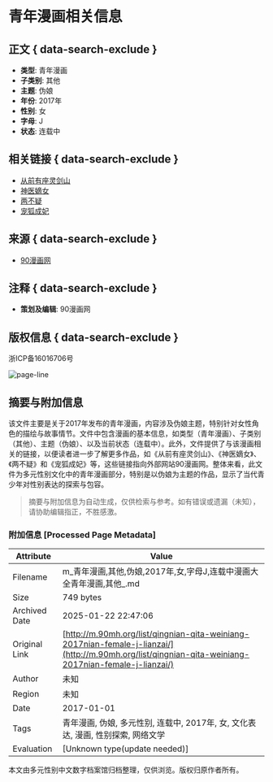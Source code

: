 # 青年漫画相关信息

## 正文 { data-search-exclude }


- **类型**: 青年漫画
- **子类别**: 其他
- **主题**: 伪娘
- **年份**: 2017年
- **性别**: 女
- **字母**: J
- **状态**: 连载中

## 相关链接 { data-search-exclude }

- [从前有座灵剑山](http://m.90mh.org/manhua/congqianyouzuolingjianshan/)
- [神医嫡女](http://m.90mh.org/manhua/shenyidinu/)
- [两不疑](http://m.90mh.org/manhua/liangbuyi/)
- [宠狐成妃](http://m.90mh.org/manhua/chonghuchengfei/)

## 来源 { data-search-exclude }

- [90漫画网](http://m.90mh.org/)

## 注释 { data-search-exclude }

- **策划及编辑**: 90漫画网

## 版权信息 { data-search-exclude }

浙ICP备16016706号

![page-line](http://m.90mh.org/themes/mip/phone/images/head_line.gif)
<!-- tcd_original_link http://m.90mh.org/list/qingnian-qita-weiniang-2017nian-female-j-lianzai/ -->


## 摘要与附加信息

<!-- tcd_abstract -->
该文件主要是关于2017年发布的青年漫画，内容涉及伪娘主题，特别针对女性角色的描绘与故事情节。文件中包含漫画的基本信息，如类型（青年漫画）、子类别（其他）、主题（伪娘）、以及当前状态（连载中）。此外，文件提供了与该漫画相关的链接，以便读者进一步了解更多作品，如《从前有座灵剑山》、《神医嫡女》、《两不疑》和《宠狐成妃》等，这些链接指向外部网站90漫画网。整体来看，此文件为多元性别文化中的青年漫画部分，特别是以伪娘为主题的作品，显示了当代青少年对性别表达的探索与包容。
<!-- tcd_abstract_end -->

> 摘要与附加信息为自动生成，仅供检索与参考。如有错误或遗漏（未知），请协助编辑指正，不胜感激。

### 附加信息 [Processed Page Metadata]

| Attribute       | Value                                  |
|-----------------|----------------------------------------|
| Filename        | m_青年漫画,其他,伪娘,2017年,女,字母J,连载中漫画大全青年漫画,其他_.md                             |
| Size            | 749 bytes                           |
| Archived Date   | 2025-01-22 22:47:06                             |
| Original Link   | [http://m.90mh.org/list/qingnian-qita-weiniang-2017nian-female-j-lianzai/](http://m.90mh.org/list/qingnian-qita-weiniang-2017nian-female-j-lianzai/)                       |
| Author          | 未知                               |
| Region          | 未知                               |
| Date            | 2017-01-01                                 |
| Tags            | 青年漫画, 伪娘, 多元性别, 连载中, 2017年, 女, 文化表达, 漫画, 性别探索, 网络文学                                 |
| Evaluation            | [Unknown type(update needed)]                                 |
<!-- tcd_table_end -->

本文由多元性别中文数字档案馆归档整理，仅供浏览。版权归原作者所有。
